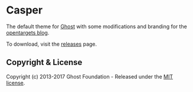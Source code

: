 # Casper

The default theme for [Ghost](http://github.com/tryghost/ghost/) with some modifications and branding for the [opentargets blog](http://blog.opentargets.org).

To download, visit the [releases](https://github.com/TryGhost/Casper/releases) page.

## Copyright & License

Copyright (c) 2013-2017 Ghost Foundation - Released under the [MIT license](LICENSE).

